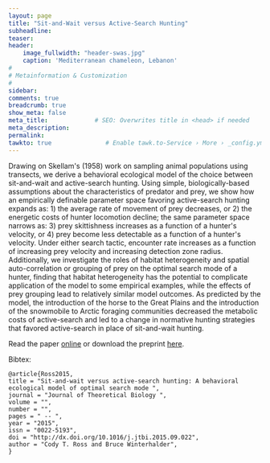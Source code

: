 ```yaml
---
layout: page
title: "Sit-and-Wait versus Active-Search Hunting"
subheadline: 
teaser: 
header:
    image_fullwidth: "header-swas.jpg"
    caption: 'Mediterranean chameleon, Lebanon'
#
# Metainformation & Customization
#
sidebar: 
comments: true
breadcrumb: true
show_meta: false
meta_title:             # SEO: Overwrites title in <head> if needed
meta_description:
permalink:
tawkto: true               # Enable tawk.to-Service › More › _config.yml
---
```

<div class="row">
<div class="medium-8 columns t30">
<img src="{{ site.url }}/images/swas.png" alt="">
</div><!-- /.medium-8.columns -->
</div><!-- /.row -->
Drawing on Skellam's (1958) work on sampling animal populations using transects, we derive a behavioral ecological model of the choice between sit-and-wait and active-search hunting. Using simple, biologically-based assumptions about the characteristics of predator and prey, we show how an empirically definable parameter space favoring active-search hunting expands as: 1) the average rate of movement of prey decreases, or 2) the energetic costs of hunter locomotion decline; the same parameter space narrows as: 3) prey skittishness increases as a function of a hunter's velocity, or 4) prey become less detectable as a function of a hunter's velocity. Under either search tactic, encounter rate increases as a function of increasing prey velocity and increasing detection zone radius. Additionally, we investigate the roles of habitat heterogeneity and spatial auto-correlation or grouping of prey on the optimal search mode of a hunter, finding that habitat heterogeneity has the potential to complicate application of the model to some empirical examples, while the effects of prey grouping lead to relatively similar model outcomes. As predicted by the model, the introduction of the horse to the Great Plains and the introduction of the snowmobile to Arctic foraging communities decreased the metabolic costs of active-search and led to a change in normative hunting strategies that favored active-search in place of sit-and-wait hunting.

Read the paper [online][1] or download the preprint [here][2].

Bibtex:
```
@article{Ross2015,
title = "Sit-and-wait versus active-search hunting: A behavioral ecological model of optimal search mode ",
journal = "Journal of Theoretical Biology ",
volume = "",
number = "",
pages = " -- ",
year = "2015",
issn = "0022-5193",
doi = "http://dx.doi.org/10.1016/j.jtbi.2015.09.022",
author = "Cody T. Ross and Bruce Winterhalder",
}
```

 [1]: http://dx.doi.org/10.1016/j.jtbi.2015.09.022
 [2]: https://github.com/Ctross/ctross.github.io/blob/master/pdfs/SearchModePreprint.pdf
 
